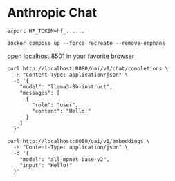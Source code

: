 # Anthropic Chat

```shell
export HF_TOKEN=hf_......

docker compose up --force-recreate --remove-orphans
```

open [localhost:8501](http://localhost:8501) in your favorite browser


```shell
curl http://localhost:8080/oai/v1/chat/completions \
  -H "Content-Type: application/json" \
  -d '{
    "model": "llama3-8b-instruct",
    "messages": [
      {
        "role": "user",
        "content": "Hello!"
      }
    ]
  }'
```

```shell
curl http://localhost:8080/oai/v1/embeddings \
  -H "Content-Type: application/json" \
  -d '{
    "model": "all-mpnet-base-v2",
    "input": "Hello!"
  }'
```